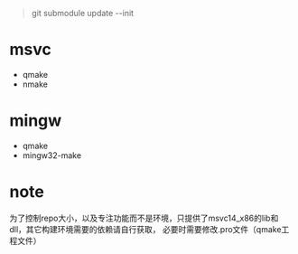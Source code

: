 > git submodule update --init

# msvc

- qmake
- nmake

# mingw

- qmake
- mingw32-make

# note

为了控制repo大小，以及专注功能而不是环境，只提供了msvc14_x86的lib和dll，其它构建环境需要的依赖请自行获取，
必要时需要修改.pro文件（qmake工程文件）
